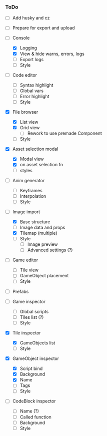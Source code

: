 ### ToDo

 - [ ] Add husky and cz
 - [ ] Prepare for export and upload

 - [ ] Console
   - [x] Logging
   - [x] View & hide warns, errors, logs
   - [ ] Export logs
   - [ ] Style
 - [ ] Code editor
   - [ ] Syntax highlight
   - [ ] Global vars
   - [ ] Error highlight
   - [ ] Style
 - [x] File browser
   - [x] List view
   - [x] Grid view
	 - [ ] Rework to use premade Component
   - [ ] Style
 - [x] Asset selection modal
	- [x] Modal view
	- [x] on asset selection fn
	- [ ] styles
 - [ ] Anim generator
   - [ ] Keyframes
   - [ ] Interpolation 
   - [ ] Style
 - [ ] Image import
   - [x] Base structure 
   - [ ] Image data and props 
   - [x] Tilemap (multiple)
   - [ ] Style
	 - [ ] Image preview
	 - [ ] Advanced settings (?)
 - [ ] Game editor
   - [ ] Tile view
   - [ ] GameObject placement 
   - [ ] Style
 - [ ] Prefabs
 - [ ] Game inspector
   - [ ] Global scripts
   - [ ] Tiles list (?)
   - [ ] Style
 - [x] Tile inspector
   - [x] GameObjects list 
   - [ ] Style
 - [x] GameObject inspector
   - [x] Script bind
   - [x] Background
   - [x] Name
   - [ ] Tags
   - [ ] Style
 - [ ] CodeBlock inspector
   - [ ] Name (?)
   - [ ] Called function
   - [ ] Background 
   - [ ] Style
